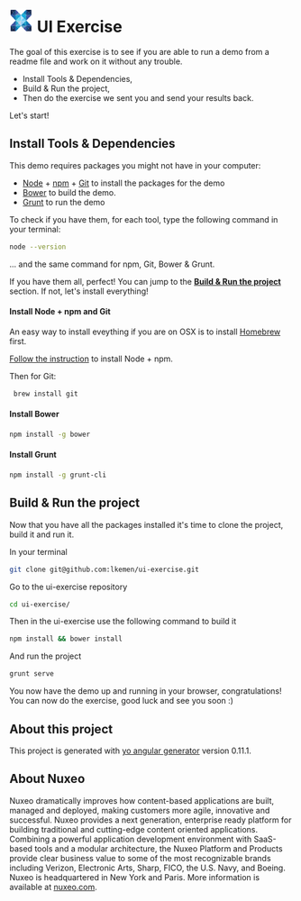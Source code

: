 # ![nuxeo](app/images/nuxeo_logo.png) UI Exercise
The goal of this exercise is to see if you are able to run a demo from a readme file and work on it without any trouble.

* Install Tools & Dependencies,
* Build & Run the project,
* Then do the exercise we sent you and send your results back.

Let's start!

## Install Tools & Dependencies

This demo requires packages you might not have in your computer: 

* [Node](https://docs.npmjs.com/getting-started/installing-node) + [npm]() + [Git]() to install the packages for the demo
* [Bower](http://bower.io/) to build the demo.
* [Grunt](http://gruntjs.com/) to run the demo

To check if you have them, for each tool, type the following command in your terminal:

```sh
node --version
```

... and the same command for npm, Git, Bower & Grunt.

If you have them all, perfect! You can jump to the **[Build & Run the project](#build--run-the-project)** section.
If not, let's install everything!

#### Install Node + npm and Git
An easy way to install eveything if you are on OSX is to install [Homebrew](http://brew.sh/) first.

[Follow the instruction](https://changelog.com/install-node-js-with-homebrew-on-os-x/) to install Node + npm.

Then for Git:

```sh
 brew install git
```

#### Install Bower
```sh
npm install -g bower
```

#### Install Grunt
```sh
npm install -g grunt-cli
```

## Build & Run the project
Now that you have all the packages installed it's time to clone the project, build it and run it.

In your terminal

```sh
git clone git@github.com:lkemen/ui-exercise.git
```

Go to the ui-exercise repository

```sh
cd ui-exercise/
```

Then in the ui-exercise use the following command to build it

```sh
npm install && bower install
```

And run the project

```sh
grunt serve
```

You now have the demo up and running in your browser, congratulations!
You can now do the exercise, good luck and see you soon :)


## About this project

This project is generated with [yo angular generator](https://github.com/yeoman/generator-angular)
version 0.11.1.

## About Nuxeo

Nuxeo dramatically improves how content-based applications are built, managed and deployed, making customers more agile, innovative and successful. Nuxeo provides a next generation, enterprise ready platform for building traditional and cutting-edge content oriented applications. Combining a powerful application development environment with SaaS-based tools and a modular architecture, the Nuxeo Platform and Products provide clear business value to some of the most recognizable brands including Verizon, Electronic Arts, Sharp, FICO, the U.S. Navy, and Boeing. Nuxeo is headquartered in New York and Paris. More information is available at [nuxeo.com](http://nuxeo.com).
